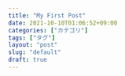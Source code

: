 ```yaml
---
title: "My First Post"
date: 2021-10-10T01:06:52+09:00
categories: ["カテゴリ"]
tags: ["タグ"]
layout: "post"
slug: "default"
draft: true
---
```

